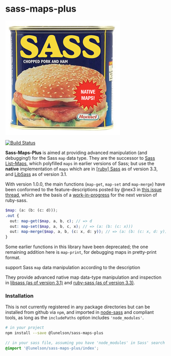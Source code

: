 # sass-maps-plus

!['sass maps'](sass-maps-plus.png)

[![Build Status](https://travis-ci.org/lunelson/sass-maps-plus.svg?branch=master)](https://travis-ci.org/lunelson/sass-maps-plus)

**Sass-Maps-Plus** is aimed at providing advanced manipulation (and debugging!) for the Sass `map` data type. They are the successor to [Sass List–Maps](http://github.com/lunelson/sass-list-maps), which polyfilled `maps` in earlier versions of Sass; but use the **native** implementation of `maps` which are in [[ruby] Sass](https://github.com/sass/sass) as of version 3.3, and [LibSass](https://github.com/sass/libsass) as of version 3.1.

With version 1.0.0, the main functions (`map-get`, `map-set` and `map-merge`) have been conformed to the feature-descriptions posted by @nex3 in [this issue thread](https://github.com/sass/sass/issues/1739#issuecomment-122435753), which are the basis of a [work-in-progress](https://github.com/sass/sass/pull/1904) for the next version of ruby-sass.

```scss
$map: (a: (b: (c: d)));
.out {
  out: map-get($map, a, b, c); // => d
  out: map-set($map, a, b, c, x); // => (a: (b: (c: x)))
  out: map-merge($map, a, b, (c: x, d: y)); // => (a: (b: (c: x, d: y)))
}
```

Some earlier functions in this library have been deprecated; the one remaining addition here is `map-print`, for debugging maps in pretty-print format.

support Sass `map` data manipulation according to the description

 They provide advanced native map data-type manipulation and inspection in [libsass (as of version 3.1)](http://libsass.org/) and [ruby-sass (as of version 3.3)](http://sass-lang.com/).



### Installation

This is not currently registered in any package directories but can be installed from github via `npm`, and imported in [node-sass](https://github.com/sass/node-sass) and compliant tools, as long as the `includePaths` option includes `'node_modules'`.

```sh
# in your project
npm install --save @lunelson/sass-maps-plus
```
```scss
// in your sass file, assuming you have 'node_modules' in Sass' search path
@import '@lunelson/sass-maps-plus/index';
```
